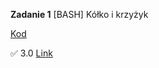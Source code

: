 **Zadanie 1** [BASH] Kółko i krzyżyk

[Kod](Zadanie_1/)

:white_check_mark: 3.0 [Link](https://github.com/Kyrylo-Smyrnov/Jezyki_Skryptowe/commit/31d38df287af6594c2c9dfe074be2c0a4a8561a1)